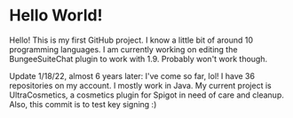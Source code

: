 # Hello World!

Hello!  This is my first GitHub project.  I know a little bit of around 10 programming languages.  I am currently working on editing the BungeeSuiteChat plugin to work with 1.9.  Probably won't work though.

Update 1/18/22, almost 6 years later:
I've come so far, lol! I have 36 repositories on my account. I mostly work in Java. My current project is UltraCosmetics, a cosmetics plugin for Spigot in need of care and cleanup.
Also, this commit is to test key signing :)
